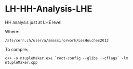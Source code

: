 LH-HH-Analysis-LHE
==================

HH analysis just at LHE level

Where:

    /afs/cern.ch/user/a/amassiro/work/LesHouches2013

To compile:

    c++ -o ntupleMaker.exe `root-config --glibs --cflags` -lm ntupleMaker.cpp


